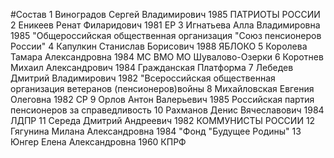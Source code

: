 #Состав
1 Виноградов Сергей Владимирович 1985 ПАТРИОТЫ РОССИИ
2 Еникеев Ренат Филаридович 1981 ЕР
3 Игнатьева Алла Владимировна 1985 \"Общероссийская общественная организация \"Союз пенсионеров России\"
4 Капулкин Станислав Борисович 1988 ЯБЛОКО
5 Королева Тамара Александровна 1984 МС ВМО МО Шувалово-Озерки
6 Коротнев Михаил Александрович 1984 Гражданская Платформа
7 Лебедев Дмитрий Владимирович 1982 \"Всероссийская общественная организация ветеранов (пенсионеров)войны
8 Михайловская Евгения Олеговна 1982 СР
9 Орлов Антон Валерьевич 1985 Российская партия пенсионеров за справедливость
10 Рахманов Денис Вячеславович 1984 ЛДПР
11 Середа Дмитрий Андреевич 1982 КОММУНИСТЫ РОССИИ
12 Гягунина Милана Александровна 1984 \"Фонд \"Будущее Родины\"
13 Юнгер Елена Александровна 1960 КПРФ

